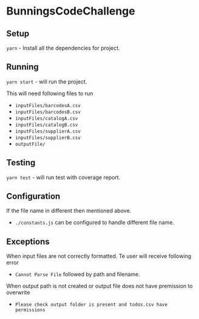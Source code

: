 # BunningsCodeChallenge

## Setup

`yarn` - Install all the dependencies for project.

## Running

`yarn start` - will run the project.

This will need following files to run
- `inputFiles/barcodesA.csv`
- `inputFiles/barcodesB.csv`
- `inputFiles/catalogA.csv`
- `inputFiles/catalogB.csv`
- `inputFiles/supplierA.csv`
- `inputFiles/supplierB.csv`
- `outputFile/`

## Testing

`yarn test` - will run test with coverage report.

## Configuration

If the file name in different then mentioned above.
- `./constants.js` can be configured to handle different file name.

## Exceptions

When input files are not correctly formatted. Te user will receive following error
 - `Cannot Parse File` followed by path and filename.

When output path is not created or output file does not have premission to overwrite
 - `Please check output folder is present and todos.csv have permissions`

